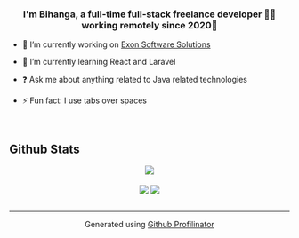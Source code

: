### <div align="center">I'm Bihanga, a full-time full-stack freelance developer 👨‍💻 working remotely since 2020🚀</div>  
  

- 🔭 I’m currently working on [Exon Software Solutions](https://github.com/ExonSoftware)  
  

- 🌱 I’m currently learning React and Laravel  
  

- ❓ Ask me about anything related to Java related technologies  
  

- ⚡ Fun fact: I use tabs over spaces  
  

<br/>  


## Github Stats  
<div align="center"><img src="https://github-readme-stats.vercel.app/api?username=BihangaNimhan&show_icons=true&count_private=true&hide_border=true" align="center" /></div>  

<br/>  

<div align="center">
            <a href="https://paypal.me/BihangaNimhan" target="_blank" style="display: inline-block;">
                <img
                    src="https://img.shields.io/badge/Donate-PayPal-blue.svg?style=flat-square&logo=paypal" 
                    align="center"
                />
            </a>
            <a href="https://www.buymeacoffee.com/BihangaNimhan" target="_blank" style="display: inline-block;">
                <img
                    src="https://img.shields.io/badge/Donate-Buy%20Me%20A%20Coffee-orange.svg?style=flat-square&logo=buymeacoffee" 
                    align="center"
                />
            </a></div>
<br />

----
<div align="center">Generated using <a href="https://profilinator.rishav.dev/" target="_blank">Github Profilinator</a></div>
